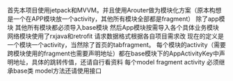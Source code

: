 首先本项目使用jetpack和MVVM。并且使用Arouter做为模块化方案（原本构想是一个在APP模块放一个activity，其他所有模块全部都是fragment）
除了app模块 其他所有模块都必须导入base模块 然后App模块按需导入各个具体业务模块
网络模块使用了rxjava和retrofit 请求数据格式根据各自项目需求改
现在的定义是 一个模块一个activity，当然除了首页的tabfragment。
每个模块的activity（需要跨模块使用的fragment也需要声明地址）都在base模块下的AppActivityKey中声明地址，具体的跳转传值，还请自行看资料
每个model fragment activity 必须继承base类 model方法还请使用接口
